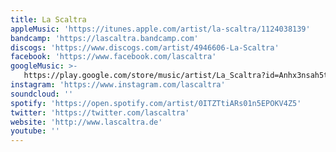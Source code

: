 ```yaml
---
title: La Scaltra
appleMusic: 'https://itunes.apple.com/artist/la-scaltra/1124038139'
bandcamp: 'https://lascaltra.bandcamp.com'
discogs: 'https://www.discogs.com/artist/4946606-La-Scaltra'
facebook: 'https://www.facebook.com/lascaltra'
googleMusic: >-
   https://play.google.com/store/music/artist/La_Scaltra?id=Anhx3nsah5tqkvpw3p4jv7fqz5y
instagram: 'https://www.instagram.com/lascaltra'
soundcloud: ''
spotify: 'https://open.spotify.com/artist/0ITZTtiARs01n5EPOKV4Z5'
twitter: 'https://twitter.com/lascaltra'
website: 'http://www.lascaltra.de'
youtube: ''
---
```

